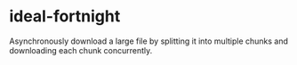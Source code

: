 # ideal-fortnight

Asynchronously download a large file by splitting it into multiple chunks and downloading each chunk concurrently.